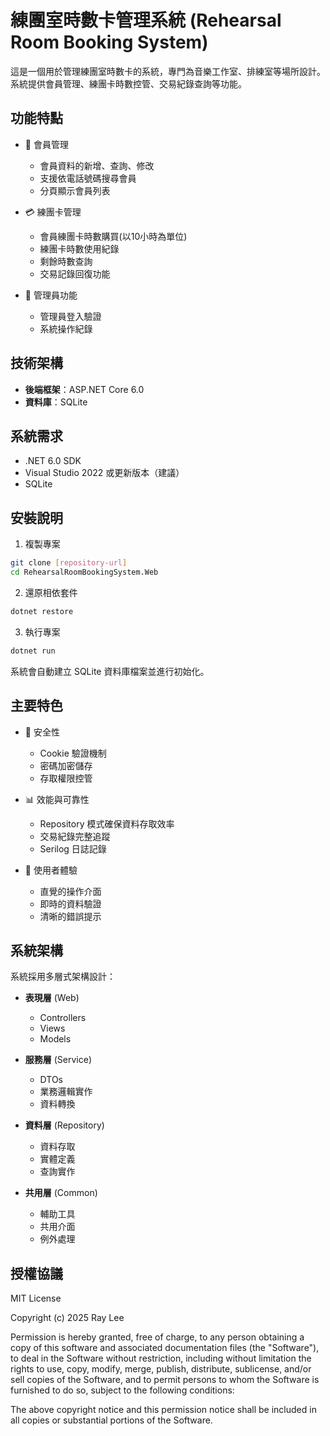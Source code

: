 # 練團室時數卡管理系統 (Rehearsal Room Booking System)

這是一個用於管理練團室時數卡的系統，專門為音樂工作室、排練室等場所設計。系統提供會員管理、練團卡時數控管、交易紀錄查詢等功能。

## 功能特點

- 👥 會員管理
  - 會員資料的新增、查詢、修改
  - 支援依電話號碼搜尋會員
  - 分頁顯示會員列表

- 💳 練團卡管理
  - 會員練團卡時數購買(以10小時為單位)
  - 練團卡時數使用紀錄
  - 剩餘時數查詢
  - 交易記錄回復功能

- 👤 管理員功能
  - 管理員登入驗證
  - 系統操作紀錄

## 技術架構

- **後端框架**：ASP.NET Core 6.0
- **資料庫**：SQLite

## 系統需求

- .NET 6.0 SDK
- Visual Studio 2022 或更新版本（建議）
- SQLite

## 安裝說明

1. 複製專案
```bash
git clone [repository-url]
cd RehearsalRoomBookingSystem.Web
```

2. 還原相依套件
```bash
dotnet restore
```

3. 執行專案
```bash
dotnet run
```

系統會自動建立 SQLite 資料庫檔案並進行初始化。

## 主要特色

- 🔐 安全性
  - Cookie 驗證機制
  - 密碼加密儲存
  - 存取權限控管

- 📊 效能與可靠性
  - Repository 模式確保資料存取效率
  - 交易紀錄完整追蹤
  - Serilog 日誌記錄

- 🎯 使用者體驗
  - 直覺的操作介面
  - 即時的資料驗證
  - 清晰的錯誤提示

## 系統架構

系統採用多層式架構設計：

- **表現層** (Web)
  - Controllers
  - Views
  - Models

- **服務層** (Service)
  - DTOs
  - 業務邏輯實作
  - 資料轉換

- **資料層** (Repository)
  - 資料存取
  - 實體定義
  - 查詢實作

- **共用層** (Common)
  - 輔助工具
  - 共用介面
  - 例外處理

## 授權協議

MIT License

Copyright (c) 2025 Ray Lee

Permission is hereby granted, free of charge, to any person obtaining a copy
of this software and associated documentation files (the "Software"), to deal
in the Software without restriction, including without limitation the rights
to use, copy, modify, merge, publish, distribute, sublicense, and/or sell
copies of the Software, and to permit persons to whom the Software is
furnished to do so, subject to the following conditions:

The above copyright notice and this permission notice shall be included in all
copies or substantial portions of the Software.
